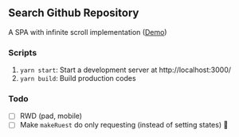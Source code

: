
## Search Github Repository

A SPA with infinite scroll implementation ([Demo](https://github-search-demo.netlify.app/))

### Scripts
1. `yarn start`: Start a development server at http://localhost:3000/
1. `yarn build`: Build production codes


### Todo
- [ ] RWD (pad, mobile)
- [ ] Make `makeRuest` do only requesting (instead of setting states)
